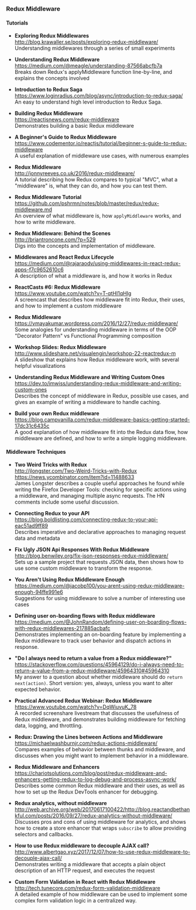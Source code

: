 ### Redux Middleware

#### Tutorials

- **Exploring Redux Middlewares**  
  http://blog.krawaller.se/posts/exploring-redux-middleware/  
  Understanding middlewares through a series of small experiments

- **Understanding Redux Middleware**  
  https://medium.com/@meagle/understanding-87566abcfb7a  
  Breaks down Redux's applyMiddleware function line-by-line, and explains the concepts involved

- **Introduction to Redux Saga**  
  https://www.loginradius.com/blog/async/introduction-to-redux-saga/  
  An easy to understand high level introduction to Redux Saga.  
  
- **Building Redux Middleware**  
  https://reactjsnews.com/redux-middleware  
  Demonstrates building a basic Redux middleware
  
- **A Beginner's Guide to Redux Middleware**  
  https://www.codementor.io/reactjs/tutorial/beginner-s-guide-to-redux-middleware  
  A useful explanation of middleware use cases, with numerous examples
  
- **Redux Middleware**  
  http://jonnyreeves.co.uk/2016/redux-middleware/  
  A tutorial describing how Redux compares to typical "MVC", what a "middleware" is, what they can do, and how you can test them. 
  
- **Redux Middleware Tutorial**  
  https://github.com/pshrmn/notes/blob/master/redux/redux-middleware.md  
  An overview of what middleware is, how `applyMiddleware` works, and how to write middleware.
  
- **Redux Middleware: Behind the Scenes**  
  http://briantroncone.com/?p=529  
  Digs into the concepts and implementation of middleware.
  
- **Middlewares and React Redux Lifecycle**  
  https://medium.com/@rajaraodv/using-middlewares-in-react-redux-apps-f7c9652610c6  
  A description of what a middleware is, and how it works in Redux
  
- **ReactCasts #6: Redux Middleware**  
  https://www.youtube.com/watch?v=T-qtHI1qHIg  
  A screencast that describes how middleware fit into Redux, their uses, and how to implement a custom middleware 
  
- **Redux Middleware**  
  https://vmayakumar.wordpress.com/2016/12/27/redux-middleware/  
  Some analogies for understanding middleware in terms of the OOP "Decorator Pattern" vs  Functional Programming composition
  
- **Workshop Slides: Redux Middleware**  
  http://www.slideshare.net/visualengin/workshop-22-reactredux-m  
  A slideshow that explains how Redux middleware work, with several helpful visualizations
  
- **Understanding Redux Middleware and Writing Custom Ones**  
  https://dev.to/imwiss/understanding-redux-middleware-and-writing-custom-ones  
  Describes the concept of middleware in Redux, possible use cases, and gives an example of writing a middleware to handle caching.
  
- **Build your own Redux middleware**  
  https://blog.campvanilla.com/redux-middleware-basics-getting-started-17dc31c6435c  
  A good explanation of how middleware fit into the Redux data flow, how middleware are defined, and how to write a simple logging middleware.

#### Middleware Techniques

- **Two Weird Tricks with Redux**  
  http://jlongster.com/Two-Weird-Tricks-with-Redux  
  https://news.ycombinator.com/item?id=11488633  
  James Longster describes a couple useful approaches he found while writing the Firefox Developer Tools: checking for specific actions using a middleware, and managing multiple async requests.  The HN comments include some useful discussion.

- **Connecting Redux to your API**  
  https://blog.boldlisting.com/connecting-redux-to-your-api-eac51ad9ff89  
  Describes imperative and declarative approaches to managing request data and metadata
  
- **Fix Ugly JSON Api Responses With Redux Middleware**  
  http://blog.benwiley.org/fix-json-responses-redux-middleware/  
  Sets up a sample project that requests JSON data, then shows how to use some custom middleware to transform the response.
  
- **You Aren't Using Redux Middleware Enough**  
  https://medium.com/@jacobp100/you-arent-using-redux-middleware-enough-94ffe991e6  
  Suggestions for using middleware to solve a number of interesting use cases
  
- **Defining user on-boarding flows with Redux middleware**  
  https://medium.com/@JohnRandom/defining-user-on-boarding-flows-with-redux-middlewares-217885acbafc  
  Demonstrates implementing an on-boarding feature by implementing a Redux middleware to track user behavior and dispatch actions in response.
  
- **"Do I always need to return a value from a Redux middleware?"**  
  https://stackoverflow.com/questions/45964129/do-i-always-need-to-return-a-value-from-a-redux-middleware/45964310#45964310  
  My answer to a question about whether middleware should do `return next(action)`.  Short version: yes, always, unless you want to alter expected behavior.
  
- **Practical Advanced Redux Webinar: Redux Middleware**  
  https://www.youtube.com/watch?v=DqWiuvuK_78  
  A recorded screenshare livestream that discusses the usefulness of Redux middleware, and demonstrates building middleware for fetching data, logging, and throttling.
  
- **Redux: Drawing the Lines between Actions and Middleware**  
  https://michaelwashburnjr.com/redux-actions-middleware/  
  Compares examples of behavior between thunks and middleware, and discusses when you might want to implement behavior in a middleware.
  
- **Redux Middleware and Enhancers**  
  https://chariotsolutions.com/blog/post/redux-middleware-and-enhancers-getting-redux-to-log-debug-and-process-async-work/  
  Describes some common Redux middleware and their uses, as well as how to set up the Redux DevTools enhancer for debugging. 
  
- **Redux analytics, without middleware**  
  http://web.archive.org/web/20170617100422/http://blog.reactandbethankful.com/posts/2016/09/27/redux-analytics-without-middleware/  
  Discusses pros and cons of using middleware for analytics, and shows how to create a store enhancer that wraps `subscribe` to allow providing selectors and callbacks.
  
- **How to use Redux middleware to decouple AJAX call?**  
  http://www.albertgao.xyz/2017/12/07/how-to-use-redux-middleware-to-decouple-ajax-call/  
  Demonstrates writing a middleware that accepts a plain object description of an HTTP request, and executes the request
  
- **Custom Form Validation in React with Redux Middleware**  
  http://tech.tunecore.com/redux-form-validation-middleware  
  A detailed example of how middleware can be used to implement some complex form validation logic in a centralized way.
